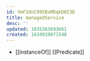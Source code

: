 ```yaml
---
id: VmF2dnC995BxMDqkD0I3D
title: managedService
desc: ''
updated: 1635363693661
created: 1634920071548
---
```


- [[instanceOf]] [[Predicate]]


